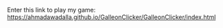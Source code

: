 Enter this link to play my game: https://ahmadawadalla.github.io/GalleonClicker/GalleonClicker/index.html
